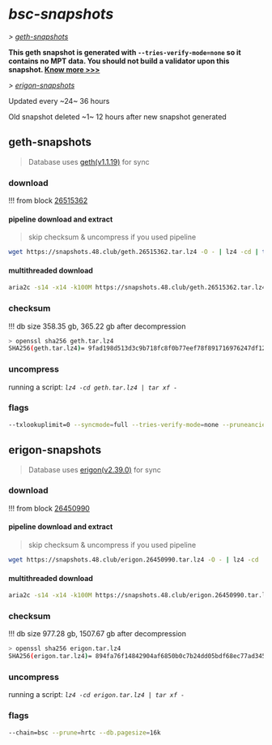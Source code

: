 # *bsc-snapshots*


*\> [geth-snapshots](#geth-snapshots)*

**This geth snapshot is generated with `--tries-verify-mode=none` so it contains no MPT data. You should not build a validator upon this snapshot. [Know more >>>](https://github.com/bnb-chain/bsc/pull/926)**

*\> [erigon-snapshots](#erigon-snapshots)*

Updated every ~24~ 36 hours

Old snapshot deleted ~1~ 12 hours after new snapshot generated

## geth-snapshots


> Database uses [geth(v1.1.19)](https://github.com/bnb-chain/bsc/releases/tag/v1.1.19) for sync


### download

<!-- begin_geth -->

!!! from block [26515362](https://bscscan.com/block/26515362)

#### pipeline download and extract
> skip checksum & uncompress if you used pipeline
```bash
wget https://snapshots.48.club/geth.26515362.tar.lz4 -O - | lz4 -cd | tar xf -
```

#### multithreaded download

```bash
aria2c -s14 -x14 -k100M https://snapshots.48.club/geth.26515362.tar.lz4 -o geth.tar.lz4
```


### checksum

!!! db size 358.35 gb, 365.22 gb after decompression
```bash
> openssl sha256 geth.tar.lz4
SHA256(geth.tar.lz4)= 9fad198d513d3c9b718fc8f0b77eef78f891716976247df12892312c9ac002d5
```

<!-- end_geth -->

### uncompress


running a script: _`lz4 -cd geth.tar.lz4 | tar xf -`_


### flags


```bash
--txlookuplimit=0 --syncmode=full --tries-verify-mode=none --pruneancient=true --diffblock=5000
```


## erigon-snapshots


> Database uses [erigon(v2.39.0)](https://github.com/ledgerwatch/erigon/releases/tag/v2.39.0) for sync


### download

<!-- begin_erigon -->

!!! from block [26450990](https://bscscan.com/block/26450990)

#### pipeline download and extract
> skip checksum & uncompress if you used pipeline
```bash
wget https://snapshots.48.club/erigon.26450990.tar.lz4 -O - | lz4 -cd | tar xf -
```

#### multithreaded download

```bash
aria2c -s14 -x14 -k100M https://snapshots.48.club/erigon.26450990.tar.lz4 -o erigon.tar.lz4
```


### checksum

!!! db size 977.28 gb, 1507.67 gb after decompression
```bash
> openssl sha256 erigon.tar.lz4
SHA256(erigon.tar.lz4)= 894fa76f14842904af6850b0c7b24dd05bdf68ec77ad345563119b595526b22f
```

<!-- end_erigon -->


### uncompress


running a script: _`lz4 -cd erigon.tar.lz4 | tar xf -`_


### flags


```bash
--chain=bsc --prune=hrtc --db.pagesize=16k
```
